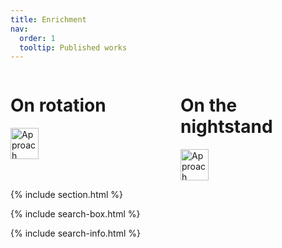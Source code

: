 ```yaml
---
title: Enrichment
nav:
  order: 1
  tooltip: Published works
---
```


<div style="display: flex;">

  <!-- Music section -->
  <div style="flex: 1; padding-right: 20px;">
    <h1>On rotation</h1>
    <img src="heart_icon.png" alt="Approach" style="width: 45px; height: 50px; margin-right: 10px; vertical-align: middle;">
  </div>

  <!-- Book section -->
  <div style="flex: 1; padding-left: 20px;">
    <h1>On the nightstand</h1>
<img src="heart_icon.png" alt="Approach" style="width: 45px; height: 50px; margin-right: 10px; vertical-align: middle;">
  </div>

</div>

{% include section.html %}

{% include search-box.html %}

{% include search-info.html %}
